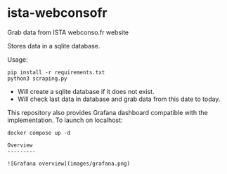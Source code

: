 # ista-webconsofr
Grab data from ISTA webconso.fr website

Stores data in a sqlite database.

Usage: 
```
pip install -r requirements.txt
python3 scraping.py
```
* Will create a sqlite database if it does not exist.
* Will check last data in database and grab data from this date to today.

This repository also provides Grafana dashboard compatible with the implementation.
To launch on localhost:
```
docker compose up -d

Overview
---------

![Grafana overview](images/grafana.png)
